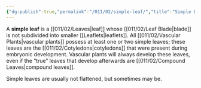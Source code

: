 ```yaml
---
{"dg-publish":true,"permalink":"/011/02/simple-leaf/","title":"Simple Leaf","tags":["BIOL412"]}
---
```


A **simple leaf** is a [[011/02/Leaves\|leaf]] whose [[011/02/Leaf Blade\|blade]] is not subdivided into smaller [[Leaflets\|leaflets]]. All [[011/02/Vascular Plants\|vascular plants]] possess at least one or two simple leaves; these leaves are the [[011/02/Cotyledons\|cotyledons]] that were present during embryonic development. Vascular plants will always develop these leaves, even if the “true” leaves that develop afterwards are [[011/02/Compound Leaves\|compound leaves]].

Simple leaves are usually not flattened, but sometimes may be.